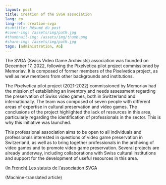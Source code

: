 ```yaml
---
layout: post
title: Creation of the SVGA association
lang: en
lang-ref: creation-svga
#subtitle: Résumé du post
#cover-img: /assets/img/path.jpg
#thumbnail-img: /assets/img/thumb.png
#share-img: /assets/img/path.jpg
tags: [administration, AG]
---
```


The SVGA (Swiss Video Game Archivists) association was founded on December 17, 2022, following the Pixelvetica pilot project commissioned by Memoriav. It is composed of former members of the Pixelvetica project, as well as new members from other backgrounds and institutions.

The Pixelvetica pilot project (2021-2022) commissioned by Memoriav had the mission of establishing an inventory and needs assessment regarding the preservation of Swiss video games, both in Switzerland and internationally. The team was composed of seven people with different areas of expertise in cultural preservation and video games. The conclusions of the project highlighted the lack of resources in this area, particularly regarding the identification of professionals in the sector. This is why this initiative was launched.

This professional association aims to be open to all individuals and professionals interested in questions of video game preservation in Switzerland, as well as to bring together professionals in the archiving of video games and to promote video game preservation. Several projects are already underway, including collaborations with Swiss cultural institutions and support for the development of useful resources in this area.

[(In French) Les statuts de l'association SVGA](../statuts/)

(Machine-translated article)
